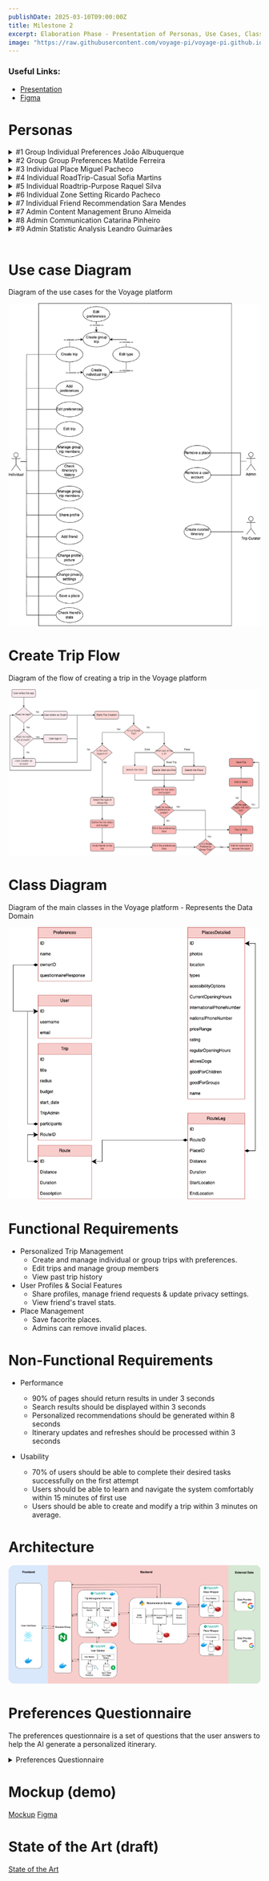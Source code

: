 ```yaml
---
publishDate: 2025-03-10T09:00:00Z
title: Milestone 2
excerpt: Elaboration Phase - Presentation of Personas, Use Cases, Class Diagram, and Architecture.
image: "https://raw.githubusercontent.com/voyage-pi/voyage-pi.github.io/c4278f2b27534f122aa9abbced8a022ee96f1941/src/assets/images/Mls1.png"
---
```


### Useful Links:

- [Presentation](https://drive.google.com/file/d/1plgbnc8DaWzjHlrfocGRSW__fq-W4DrG/view?usp=sharing)
- [Figma](https://www.figma.com/design/Pc6ESlfAh6nQbOFuENQsdX/Voyage-Website?m=auto&t=ds0AqZaAnVbpjPKD-6)

# Personas

<details>
<summary> #1 Group Individual Preferences João Albuquerque </summary>


- Age: **23**
- Gender: **Male**
- Occupation: **Freelance photographer**
- Interests: **Photography, Local culture, traditions and documentary photography**
- Technology Literacy: **Medium-High**
- Motivation:
    - He wants plan a group trip where he and his friends have different interests and want (cimplete)

### **Scenario**

João Albuquerque, a 23-year-old freelance photographer, is passionate about capturing the essence of local cultures and traditions. For his next adventure, he is planning a group trip with friends, but organizing it proves challenging as everyone has different interests. As the trip organizer, João needs a tool that can merge these diverse preferences into a well-balanced itinerary while still allowing him time to focus on his photography.

Using an intuitive, AI-powered platform, Voyage, João wants to begins setting up the trip by logging in and starting the creation of a trip in the application. After starting the creation process João selects Group trip and after the “Combined Group Preferences” option he continues to fill in the trip specifications. After that João sends the invite for this group trip to the friends in his friends list. With this João fills in his preference forms and his friends receive one too.

Once all responses are gathered, the AI processes the data and generates an itinerary that accommodates a variety of activities, ensuring that each person’s interests are represented fairly. The itinerary remains flexible, allowing the group to review, modify, and even vote on activities before finalizing the plan.

### **User Stories**

**1. As a photographer, I want an itinerary that includes visually stunning locations so that I can capture high-quality documentary photography.**

**Acceptance Criteria:**

- After filling the preferences forms the system suggests locations according to preferences.

**2. As a trip organizer, I want an easy way to collect my friends’ travel preferences so that I can create an itinerary that satisfies everyone.**

**Acceptance Criteria:**

- The system allows the trip organizer to add friends to a trip.
- The system allows the trip organizer to create a group trip with friends.
- The system sends preference forms to invited friends.
- The AI processes and balances different interests.
- The itinerary updates dynamically based on the group’s input.

**3. As a traveler in a diverse group, I want the itinerary to balance different types of activities so that everyone has an enjoyable experience.**

**Acceptance Criteria:**

- The system **ensures fair distribution** of activities among different interest groups.

**4. As a medium-high tech user, I want an intuitive and adaptive AI system that refines recommendations based on real-time feedback so that I don’t have to spend too much time adjusting the itinerary manually.**

**Acceptance Criteria:**

- After creating a trip the user must be able to edit it by removing or moving itinerary slots freely
- User can recreate the itinerary

</details>

<details>
<summary> #2 Group Group Preferences Matilde Ferreira </summary>


- Age: **19**
- Gender: **Female**
- Occupation: **Student**
- Interests: **Medicine, Biology, Partying**
- Technology Literacy: **Medium**
- Motivation:
    - She wants to plan a group trip with her friends were they all want to do the same thing

**Scenario:**

Matilde Ferreira is a 19-year-old student passionate about medicine and biology, but she also loves socializing and partying with her friends. She has a small group of friends that share the same interests and wants to organize a trip to Punta Cana where everyone has fun and enjoys the same beach activities.

After logging in Voyage App, she clicks on “create new trip”. In the trip creation phase, after choosing the type of trip and place to go, she picks select the group trip option. Then, she invites her friends. Additionally, she selects the singular group preferences, followed by other trip preferences.

After creating the trip, she wants to be able to make some changes with the help of her friends. Therefore, she goes to her profile to the itineraries section. There, she and her friends can make their changes. If they think that a previous itinerary version was better, they can easily access its history.

**User Stories**

**1. As a student who want the create, I want an easy way to create a group trip itinerary so that my friends and I can plan a trip.**

**Acceptance Criteria:**

- The system allows the user to create a new trip itinerary.
- The user can invite friends to collaborate on the itinerary.
- Users can add, remove, or rearrange activities easily.

**2. As a person with medium technology literacy, I want an intuitive app that allows me create group itineraries adapted to certain preferences effortlessly so that I don’t feel overwhelmed by complicated interfaces.**

**Acceptance Criteria:**

- The interface is simple and easy to navigate.
- The process of the system getting to know the group preferences should me smooth.

**3. As Matilde, I want to edit an existing itinerary so that I can make adjustments and update plans with my friends.**

**Acceptance Criteria:**

- The user can access the list of created itineraries from their profile.
- The user can select an itinerary and enter an editing mode.
- The user can add, remove, or modify activities, dates, and preferences.
- Changes are saved and updated in real-time for all group members.
- The system notifies group members when changes are made.

**4. As Matilde, I want to access the history of my itinerary so that I can revert to a previous version if needed.**

**Acceptance Criteria:**

- The user can access the itinerary history from the “Itineraries” section.
- The system displays a list of previous versions with timestamps.
- The user can preview a previous version before reverting.
- The user can restore a past version, making it the active itinerary.
- The system saves the current version before restoring an older one.

</details>

<details>
<summary> #3 Individual  Place Miguel Pacheco </summary>


- Age: **34**
- Gender: **Male**
- Occupation: **Lawyer**
- Interests: **Justice, Politics, Football,**
- Technology Literacy: Medium-High
- Motivation:
    - He is overwhelmed by his work and he wants to take a break from it, so he looks for a fast and simple way to plan a couple days of vacation.
    - Wants to visit specific monuments and wants to create an itinerary with them in it

### Scenario

Due to his work load in the past few days, Miguel is taking a few days off to clear his mind and spirit. He is looking for a fast way to plan a reasonable trip to Veneza, without the need of an agency, for that h’e encounters, upon searching for planning platforms, Voyage, then he proceeds to open the landing page he Logs in, after choosing to create an account, he clicks on a button to begin the process of creating a trip, between the choices available he chooses a “Place Trip” option, passing to the next phase of the creation he selects the Place, by selecting or typing a location into the search bar, then he inserts the budget that he wishes for the trip, after filling a small forms related to the intention and preferences of the trip, he is redirected to a page where he can evaluates and chooses, if he has friends added to his profile, some similar trip that his friends have done. After it, the platform suggests a final trip based on the questions and, if selected, his friends.

### User Stories

- As a person who seeks to travel alone to a certain place, i want to have a full descriptive plan of my trip so that i can take less time planning a mindless trip but with some content
    - **Acceptance Criteria**
        - The user is able to create a fully descriptive plan, around a place that he chooses
        - Optimized trip based on features like weather and transit
        - A plan that satisfies some related interests of the forms filled by the user

</details>

<details>
<summary> #4 Individual RoadTrip-Casual Sofia Martins </summary>

- Age: 32
- Gender: Female
- Occupation: **School Bus Driver**
- Interests: **Local Cuisine, Photography**
- Technology Literacy: Medium
- Motivation:
    - As a marketing specialist who frequently travels by car for business meetings, Sofia often finds herself with extra time between appointments or on her way back home. She would appreciate a planning solution that suggests convenient and interesting stops along her route without significantly extending her travel time. Her focus is on discovering local cuisine and capturing scenic photos to make the most of her trips.
    - Since Sofia is not familiar with the suburban areas between her usual routes, she is searching for a solution that helps her uncover hidden gems effortlessly.

### Scenario

Sofia, returning home from a business meeting by car, decides to make the most of her journey by exploring some interesting stops along the way. She accesses the platform, and after reaching the landing page, she logs in (or creates an account if necessary). On the main page, she clicks the button to create a new trip and selects the “Road-Trip” option. In the next step, she inputs her current location as the origin and home as the destination. She specifies a budget and a modest deviation range, aiming not to stray too far off her route. After submitting her preferences, she waits for the platform to generate convenient stop suggestions that include local dining spots and scenic viewpoints for quick photo opportunities.

### User Stories

- **As a frequent traveler returning from business trips, I want to find convenient and interesting stops along my route so that I can make the most of my extra time without significantly extending my journey**
    - **Acceptance Criteria**
        - The user is able to create a fully descriptive plan, following the path of the trip
        - Optimized roadtrip based on features like weather and transit
        - A plan that satisfies some related interests of the forms filled by the user
- **As a budget-conscious professional, I want to manage the range of deviation from my original route so that I can keep track of additional costs and travel time**
    - **Acceptance Criteria**
        - The places selected have to be within the selected range
        - The plan should display the difference in kilometers and estimated costs between the original path and the suggested route

</details>
<details>
<summary> #5 Individual  Roadtrip-Purpose Raquel Silva </summary>


- Age: 22
- Gender: Female
- Occupation: **University Student**
- Interests: **Art, Beach Volleyball, Swimming**
- Technology Literacy: High
- Motivation:
    - With the overwhelming pressure of the approaching deadline to choose her Master's degree, she wants to take a solo road trip along the Portuguese coast to relieve stress.
    - She needs a budget-friendly travel plan that aligns with her interests in
    - She wants an app that quickly generates a personalized itinerary with stops at relevant places along the coast.

## Scenario

Raquel Silva is a **22-year-old university student** who is struggling to decide on her Master's degree as the deadline approaches. The stress of this decision is becoming overwhelming, so she wants to **take a solo road trip along the Portuguese coast** to clear her mind.

She then enters the website, chooses to create an account and login. She then starts a new trip, and when faced with the three different types of trips offered, she clicks the roadtrip option.  At this point she will select when and where her RoadTrip starts and ends, fill in her preferences profile and choose her bugdet.

## User Stories:

**As a solo traveler,**

**I want the app to generate a personalized coastal itinerary so that I can explore locations that match my interests without extensive research.**

**Acceptance Criteria:**

- The system allows the user to input travel dates and interests.
- The app generates an optimized coastal route with suggested stops.
- Each stop includes descriptions, costs, and recommendations.
- The user can customize the itinerary by adding or removing stops.

**As a budget-conscious student, I want the app to suggest the most affordable options for transportation, accommodation, and activities so that I can stay within my budget.**

**Acceptance Criteria:**

- The user can input a maximum budget.
- The system recommends low-cost transportation options (e.g., buses, trains).
- Affordable accommodations such as hostels and budget hotels are suggested.
- Activity suggestions prioritize free or low-cost experiences.


</details>
<details>
<summary> #6 Individual  Zone Setting Ricardo Pacheco </summary>


- Age: 27
- Gender: Male
- Occupation: **Sales Executive**
- Interests: **Books, Ancient History, Climbing**
- Technology Literacy: High
- Motivation:
    - Ricardo is on a short business trip in a city he is unfamiliar with. His meeting ends earlier than expected, leaving him with **5 hours before his train departs**. Instead of waiting idly at the station, he wants to **explore the city without going too far from his departure point**.

Scenario

Ricardo Leal, a **27-year-old Sales Executive**, is on a short business trip in a city he is unfamiliar with. His meeting ends earlier than expected, leaving him with **5 hours before his train departs**. Instead of waiting idly at the station, he wants to **explore the city without going too far from his departure point**.

Ricardo will open the Voyage App and enter as a guest. Since he entered without an account he can only select the button to create a solo trip. He then selects the Zone trip option and using the interactive map selects the center as well as the radius he wants. He then proceeds to fill in his preference profile and gets an itinerary generated for him.

User Stories:

**As a traveler with limited time, I want to:**

1. **Define an exploration zone** by setting a radius , so that I can explore within a manageable distance.
    1. Define a radius in the map
2. **Receive activity suggestions** tailored to my interests, so that I can make the most of my available time.
    1. Make the recommendations be within bounds
3. **Ensure that my itinerary aligns with my schedule**, so that I don’t risk missing my departure.
    1. Define a start and finish time
    2. Take into account the time certain attractions may take

</details>

<details>
<summary> #7 Individual  Friend Recommendation Sara Mendes </summary>

- Age: 25
- Gender: Female
- Occupation: **Waitress**
- Interests: **Museums, Animals, Theater**
- Technology Literacy: Medium
- Motivation:
    - Sara being an indecisive person, she has some difficult time searching for places to visit on her free time or vacations, therefore she looks for similar trips that her friends have done.
    - Want to visit the same place as a friend because of his positive feedback of a trip he did and i wanna do the same

### **Scenario**

Sara Mendes is a **25-year-old waitress** who enjoys museums, animals, and theater, but she finds it difficult to choose destinations for her trips. Instead of browsing endless lists of recommendations, she prefers to **visit places her friends have already been to and highly rated**. She wants an app that suggests trips based on her friends’ past experiences, allowing her to **filter recommendations** based on similarities to her own interests. Since she has **medium technology literacy**, she needs a simple and intuitive interface that helps her discover **friend-based travel recommendations** without much effort.

### User Stories

**1. As an indecisive traveler, I want to see trips my friends have taken so that I can choose a destination more easily. (I’m going to be fully honest, I don’t think we should promise this; This is something we can do with a feed (which we said we weren’t going to do) or with the pinned fav trips in a user profile (which i think is better))**

**Acceptance Criteria:**

- The system suggests destinations based on **friends’ past trips**.
- Users can view **friends’ ratings, reviews, and experiences**.
- The interface is **simple** and requires minimal input from Sara.

**Acceptance Criteria 2:**

- As a User I go to my friend’s list and select a profile
- In the profile of a friend i can see their favorite trips using the app
- Clicking it I can tell the app that i would also like to do this trip myself

**2. As someone who enjoys social validation, I want to filter friend-based recommendations by similarity to my interests so that I only see relevant suggestions. (Didn’t like this User Story)**

**Acceptance Criteria:**

- Users can apply filters based on **trip type (e.g., cultural, nature, entertainment, etc.)**.
- The AI recommends trips where the **friend’s preferences overlap with Sara’s interests**.
- The system provides a **match percentage** (e.g., “This trip matches 85% of your interests”). (Very nice idea)

**3. As a person with medium technology literacy, I want an easy way to save and compare trips so that I can make a decision later. (Can improve User Story but i think the core is nice)**

**Acceptance Criteria:**

- The system allows **saving** trips.
- Users can **compare multiple trips** side by side.
- The app provides **a simple summary of each trip**, highlighting key experiences.

</details>
<details>
<summary> #7 Admin Content Management Bruno Almeida </summary>

- Age: 38
- Gender: Male
- Occupation: **Online Business Manager**
- Interests: **Movies, Motorized Sports, PaddleEnrique**
- Technology Literacy: Very High
- Motivation:
    - Bruno being the manager of online platforms he expects that the information, and the elements of a recommendations system, or content systems are accurate and truthful, therefore he looks for facilitated management functionalities in the platforms that he operates on.

</details>
<details>
<summary> #8 Admin Communication  Catarina Pinheiro </summary>

- Age: 34
- Gender: Male
- Occupation: **Remote HR Manager**
- Interests: **Classic Music, Flora Enthusiast**
- Technology Literacy: Very High
- Motivation:
    - Catarina being a person that deals with people on the daily basis she is looking for a new freelance job on an online platform. She looks for a platform that enables her to talk smoothly with the users of the platform, as well as enabling her to manage the user permissions to prevent harmful actions or to simply have a more thorough control over them.

</details>
<details>
<summary> #9 Admin Statistic Analysis  Leandro Guimarães </summary>

- Age: 52
- Gender: Male
- Occupation: **Data Science Specialist, AI Monitoring Specialist**
- Interests: **Puzzles, Triathlon**
- Technology Literacy: Very High
- Motivation:
    - Leandro is searching for a more light work since he already has his PPR done. On his previous companies he worked on platforms that enable him to asses the performance of the recommendations agents and content requisition and what is the targeted public. As well as the tendencies of visited and generated places by the platform, this is important for him to have a complete notion of what can be improved on the platform.

 </details>
 </br>

# Use case Diagram

Diagram of the use cases for the Voyage platform

![Use Case Diagram](../../assets/images/use-case-diagram.png)

# Create Trip Flow

Diagram of the flow of creating a trip in the Voyage platform

![Use Case Diagram](../../assets/images/tripflow.png)

# Class Diagram

Diagram of the main classes in the Voyage platform - Represents the Data Domain

![Class Diagram](../../assets/images/classdiagram.png)

# Functional Requirements

- Personalized Trip Management
  - Create and manage individual or group trips with preferences.
  - Edit trips and manage group members
  - View past trip history
- User Profiles & Social Features
  - Share profiles, manage friend requests & update privacy settings.
  - View friend's travel stats.
- Place Management
  - Save facorite places.
  - Admins can remove invalid places.

# Non-Functional Requirements
- Performance
  - 90% of pages should return results in under 3 seconds
  - Search results should be displayed within 3 seconds
  - Personalized recommendations should be generated within 8 seconds
  - Itinerary updates and refreshes should be processed within 3 seconds

- Usability
  - 70% of users should be able to complete their desired tasks successfully on the first attempt
  - Users should be able to learn and navigate the system comfortably within 15 minutes of first use
  - Users should be able to create and modify a trip within 3 minutes on average.

# Architecture

![Architecture](../../assets/images/architecture.png)


# Preferences Questionnaire

The preferences questionnaire is a set of questions that the user answers to help the AI generate a personalized itinerary.

<details>
<summary>Preferences Questionnaire</summary>
- How interested are you in experiencing local culture on this trip?
 (e.g., museums, historical sites, art galleries, cultural performances)


- How much do you want to include outdoor activities during this trip?
 (e.g., hiking, biking, exploring nature parks)


- What type of experience are you looking for on this trip?


  - Mostly relaxing (beach resorts, spas, slow-paced activities)
  - Mostly adventurous (exploring, extreme sports, active experiences)
  - A mix of both
- How important is food in your travel experience for this trip?
 (e.g., trying local cuisine, street food, fine dining, food tours)


- Are you looking to meet new people during this trip?
 (e.g., group tours, social events, nightlife, staying in hostels)


- Do you plan to do any shopping during your trip? (e.g., markets, boutiques, souvenirs)


- Would you rather visit popular tourist landmarks or explore hidden, off-the-beaten-path places on this trip?


- For this trip, are you more interested in exploring cities or nature-filled destinations?


- Are you okay with visiting places during peak tourist times, or would you prefer quieter, less crowded experiences?


- Do you plan to experience the nightlife during this trip? (e.g., bars, clubs, live music, cultural night events)


- Will you be comfortable using public transportation at your destination? (e.g., buses, trains, subways)


- Would you prefer to explore your destination mostly on foot, or will you rely on transportation to get around?

</details>

# Mockup (demo)
[Mockup](https://drive.google.com/file/d/15SS8WiA-dhiUL8yBCIakwMj5Pq5gxnH4/view?usp=sharing)
[Figma](https://www.figma.com/design/Pc6ESlfAh6nQbOFuENQsdX/Voyage-Website?m=auto&t=ds0AqZaAnVbpjPKD-6)

# State of the Art (draft)

[State of the Art](https://docs.google.com/document/d/1cUOr5KdirTv1Zb9bfRAtHXTnKvO5XbwWiUXL-FxHrfI/edit?usp=sharing)
